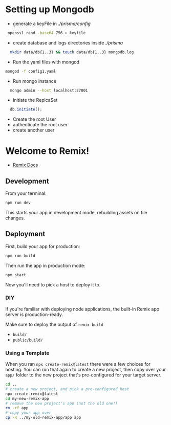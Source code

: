 
# Setting up Mongodb
 - generate a keyFile in *./prisma/config*
 ```sh
  openssl rand -base64 756 > keyfile
 ```
- create database and logs directories inside *./prisma*
```sh
  mkdir data/db{1..3} && touch data/db{1..3} mongodb.log
```
- Run the yaml files with mongod
```sh
mongod -f config1.yaml
```
- Run mongo instance
```sh
  mongo admin --host localhost:27001
```
- initiate the ReplcaSet
```js
  db.initiate();
```
- Create the root User
- authenticate the root user
- create another user

# Welcome to Remix!

- [Remix Docs](https://remix.run/docs)

## Development

From your terminal:

```sh
npm run dev
```

This starts your app in development mode, rebuilding assets on file changes.

## Deployment

First, build your app for production:

```sh
npm run build
```

Then run the app in production mode:

```sh
npm start
```

Now you'll need to pick a host to deploy it to.

### DIY

If you're familiar with deploying node applications, the built-in Remix app server is production-ready.

Make sure to deploy the output of `remix build`

- `build/`
- `public/build/`

### Using a Template

When you ran `npx create-remix@latest` there were a few choices for hosting. You can run that again to create a new project, then copy over your `app/` folder to the new project that's pre-configured for your target server.

```sh
cd ..
# create a new project, and pick a pre-configured host
npx create-remix@latest
cd my-new-remix-app
# remove the new project's app (not the old one!)
rm -rf app
# copy your app over
cp -R ../my-old-remix-app/app app
```
